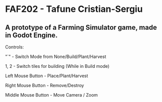 # FAF202 - Tafune Cristian-Sergiu

## A prototype of a Farming Simulator game, made in Godot Engine. 

Controls: 

"`" - Switch Mode from None/Build/Plant/Harvest

1, 2 - Switch tiles for building (While in Build mode)

Left Mouse Button - Place/Plant/Harvest

Right Mouse Button - Remove/Destroy

Middle Mouse Button - Move Camera / Zoom
